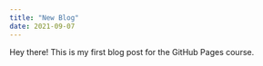 ```yaml
---
title: "New Blog"
date: 2021-09-07
---
```

Hey there! This is my first blog post for the GitHub Pages course.
